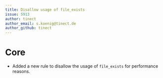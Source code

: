 ```yaml
---
title: Disallow usage of file_exists
issue: 5913
author: tinect
author_email: s.koenig@tinect.de
author_github: tinect
---
```


# Core

* Added a new rule to disallow the usage of `file_exists` for performance reasons.